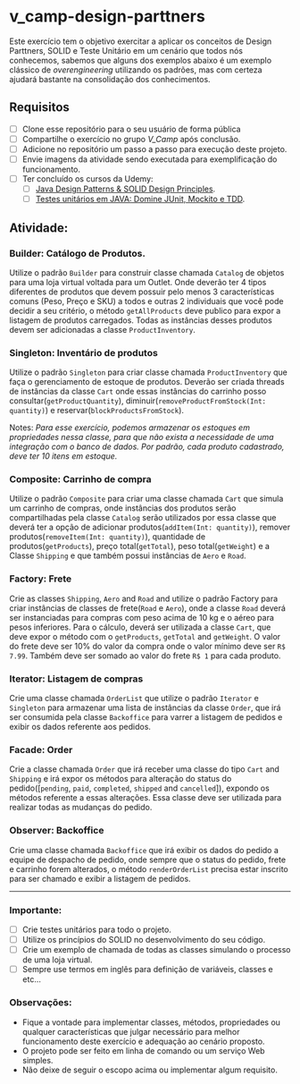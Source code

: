 # v_camp-design-parttners
Este exercício tem o objetivo exercitar a aplicar os conceitos de Design Parttners, SOLID e Teste Unitário em um cenário que todos nós conhecemos, sabemos que alguns dos exemplos abaixo é um exemplo clássico de *_overengineering_* utilizando os padrões, mas com certeza ajudará bastante na consolidação dos conhecimentos.


## Requisitos
- [ ] Clone esse repositório para o seu usuário de forma pública
- [ ] Compartilhe o exercício no grupo *V_Camp* após conclusão.
- [ ] Adicione no repositório um passo a passo para execução deste projeto.
- [ ] Envie imagens da atividade sendo executada para exemplificação do funcionamento.
- [ ] Ter concluído os cursos da Udemy:
  - [ ] [Java Design Patterns & SOLID Design Principles](https://valtech.udemy.com/course/design-patterns-in-java-concepts-hands-on-projects/).
  - [ ] [Testes unitários em JAVA: Domine JUnit, Mockito e TDD](https://valtech.udemy.com/course/testes-unitarios-em-java/).

## Atividade:

### Builder: Catálogo de Produtos.
Utilize o padrão `Builder` para construir classe chamada `Catalog` de objetos para uma loja virtual voltada para um Outlet. Onde deverão ter 4 tipos diferentes de produtos que devem possuir pelo menos 3 características comuns (Peso, Preço e SKU) a todos e outras 2 individuais que você pode decidir a seu critério, o método `getAllProducts` deve publico para expor a listagem de produtos carregados. Todas as instâncias desses produtos devem ser adicionadas a classe `ProductInventory`.

### Singleton: Inventário de produtos
Utilize o padrão `Singleton` para criar classe chamada `ProductInventory` que faça o gerenciamento de estoque de produtos. Deverão ser criada threads de instâncias da classe `Cart` onde essas instâncias do carrinho posso consultar(`getProductQuantity`), diminuir(`removeProductFromStock(Int: quantity)`) e reservar(`blockProductsFromStock`).

Notes: *Para esse exercício, podemos armazenar os estoques em propriedades nessa classe, para que não exista a necessidade de uma integração com o banco de dados. Por padrão, cada produto cadastrado, deve ter 10 itens em estoque.*

### Composite: Carrinho de compra
Utilize o padrão `Composite` para criar uma classe chamada `Cart` que simula um carrinho de compras, onde instâncias dos produtos serão compartilhadas pela classe `Catalog` serão utilizados por essa classe que deverá ter a opção de adicionar produtos(`addItem(Int: quantity)`), remover produtos(`removeItem(Int: quantity)`), quantidade de produtos(`getProducts`), preço total(`getTotal`), peso total(`getWeight`) e a Classe `Shipping` e que também possui instâncias de `Aero` e `Road`.


### Factory: Frete
Crie as classes `Shipping`, `Aero` and `Road` and utilize o padrão Factory para criar instâncias de classes de frete(`Road` e `Aero`), onde a classe `Road` deverá ser instanciadas para compras com peso acima de 10 kg e o aéreo para pesos inferiores. Para o cálculo, deverá ser utilizada a classe `Cart`, que deve expor o método com o `getProducts`, `getTotal` and `getWeight`. O valor do frete deve ser 10% do valor da compra onde o valor mínimo deve ser `R$ 7.99`. Também deve ser somado ao valor do frete `R$ 1` para cada produto.

### Iterator: Listagem de compras
Crie uma classe chamada `OrderList` que utilize o padrão `Iterator` e `Singleton` para armazenar uma lista de instâncias da classe `Order`, que irá ser consumida pela classe `Backoffice` para varrer a listagem de pedidos e exibir os dados referente aos pedidos.

### Facade: Order
Crie a classe chamada `Order` que irá receber uma classe do tipo `Cart` and `Shipping` e irá expor os métodos para alteração do status do pedido([`pending`, `paid`, `completed`, `shipped` and `cancelled`]), expondo os métodos referente a essas alterações. Essa classe deve ser utilizada para realizar todas as mudanças do pedido.

### Observer: Backoffice
Crie uma classe chamada `Backoffice` que irá exibir os dados do pedido a equipe de despacho de pedido, onde sempre que o status do pedido, frete e carrinho forem alterados, o método `renderOrderList` precisa estar inscrito para ser chamado e exibir a listagem de pedidos. 

---

### Importante:
- [ ] Crie testes unitários para todo o projeto.
- [ ] Utilize os princípios do SOLID no desenvolvimento do seu código.
- [ ] Crie um exemplo de chamada de todas as classes simulando o processo de uma loja virtual.
- [ ] Sempre use termos em inglês para definição de variáveis, classes e etc...

### Observações: 
- Fique a vontade para implementar classes, métodos, propriedades ou qualquer características que julgar necessário para melhor funcionamento deste exercício e adequação ao cenário proposto.
- O projeto pode ser feito em linha de comando ou um serviço Web simples.
- Não deixe de seguir o escopo acima ou implementar algum requisito.
 
